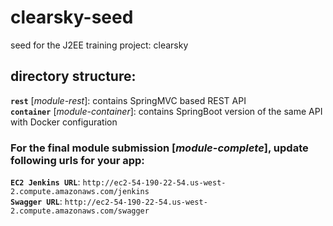 # clearsky-seed	
seed for the J2EE training project: clearsky 	

## directory structure:	
**`rest`** [*module-rest*]: contains SpringMVC based REST API	
**`container`** [*module-container*]: contains SpringBoot version of the same API with Docker configuration

### For the final module submission [*module-complete*], update following urls for your app:    
**`EC2 Jenkins URL`**: `http://ec2-54-190-22-54.us-west-2.compute.amazonaws.com/jenkins`  
**`Swagger URL`**: `http://ec2-54-190-22-54.us-west-2.compute.amazonaws.com/swagger`  

